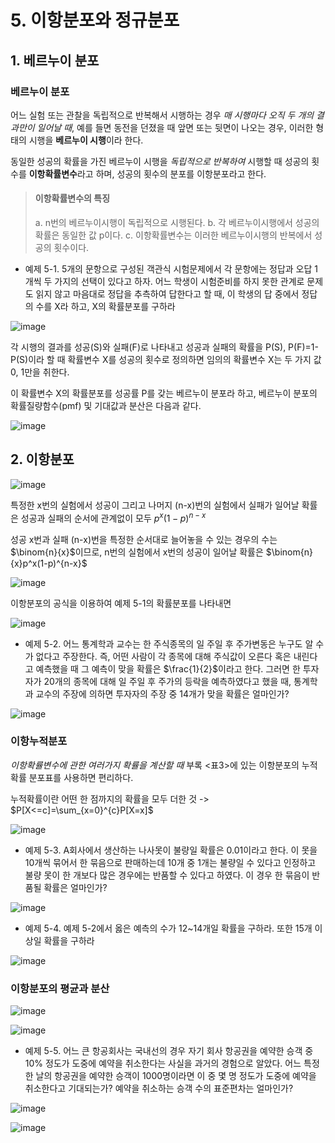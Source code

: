 # 5. 이항분포와 정규분포
## 1. 베르누이 분포
### 베르누이 분포
어느 실험 또는 관찰을 독립적으로 반복해서 시행하는 경우 *매 시행마다 오직 두 개의 결과만이 일어날 때*, 예를 들면 동전을 던졌을 때 앞면 또는 뒷면이 나오는 경우, 이러한 형태의 시행을 **베르누이 시행**이라 한다.

동일한 성공의 확률을 가진 베르누이 시행을 _독립적으로 반복하여_ 시행할 때 성공의 횟수를 **이항확률변수**라고 하며, 성공의 횟수의 분포를 이항분포라고 한다.

> #### 이항확률변수의 특징
> a. n번의 베르누이시행이 독립적으로 시행된다.
> b. 각 베르누이시행에서 성공의 확률은 동일한 값 p이다.
> c. 이항확률변수는 이러한 베르누이시행의 반복에서 성공의 횟수이다.

* 예제 5-1. 5개의 문항으로 구성된 객관식 시험문제에서 각 문항에는 정답과 오답 1개씩 두 가지의 선택이 있다고 하자. 어느 학생이 시험준비를 하지 못한 관계로 문제도 읽지 않고 마음대로 정답을 추측하여 답한다고 할 때, 이 학생의 답 중에서 정답의 수를 X라 하고, X의 확률분포를 구하라

![image](https://github.com/user-attachments/assets/7a20444f-8fe2-45cf-a87d-00047e4a1aee)

각 시행의 결과를 성공(S)와 실패(F)로 나타내고 성공과 실패의 확률을 P(S), P(F)=1-P(S)이라 할 때 확률변수 X를 성공의 횟수로 정의하면 임의의 확률변수 X는 두 가지 값 0, 1만을 취한다.

이 확률변수 X의 확률분포를 성공률 P를 갖는 베르누이 분포라 하고, 베르누이 분포의 확률질량함수(pmf) 및 기대값과 분산은 다음과 같다.

![image](https://github.com/user-attachments/assets/25f48f8d-c421-443e-929f-b85a8c357103)

## 2. 이항분포
![image](https://github.com/user-attachments/assets/7ee7cc79-4308-47df-90b1-5e3209fa6f5f)

특정한 x번의 실험에서 성공이 그리고 나머지 (n-x)번의 실험에서 실패가 일어날 확률은 성공과 실패의 순서에 관계없이 모두 $p^x(1-p)^{n-x}$

성공 x번과 실패 (n-x)번을 특정한 순서대로 늘어놓을 수 있는 경우의 수는 $\binom{n}{x}$이므로, n번의 실험에서 x번의 성공이 일어날 확률은 $\binom{n}{x}p^x(1-p)^{n-x}$

![image](https://github.com/user-attachments/assets/f1b2c67d-241b-47e7-9386-844784cbefa3)

이항분포의 공식을 이용하여 예제 5-1의 확률분포를 나타내면

![image](https://github.com/user-attachments/assets/294e21f4-db82-4e66-b9e2-0876aa88580e)

* 예제 5-2. 어느 통계학과 교수는 한 주식종목의 일 주일 후 주가변동은 누구도 알 수가 없다고 주장한다. 즉, 어떤 사람이 각 종목에 대해 주식값이 오른다 혹은 내린다고 예측했을 때 그 예측이 맞을 확률은 $\frac{1}{2}$이라고 한다.
그러면 한 투자자가 20개의 종목에 대해 일 주일 후 주가의 등락을 예측하였다고 했을 때, 통계학과 교수의 주장에 의하면 투자자의 주장 중 14개가 맞을 확률은 얼마인가?

![image](https://github.com/user-attachments/assets/7ca41f22-86c6-4f5a-b7c5-f288db3f8062)

### 이항누적분포
_이항확률변수에 관한 여러가지 확률을 계산할 때_ 부록 \<표3\>에 있는 이항분포의 누적확률 분포표를 사용하면 편리하다.

누적확률이란 어떤 한 점까지의 확률을 모두 더한 것 -> $P[X<=c]=\sum_{x=0}^{c}P[X=x]$

![image](https://github.com/user-attachments/assets/5c398dca-6b6e-4bac-b2ec-bd1d4b6c6ee2)

* 예제 5-3. A회사에서 생산하는 나사못이 불량일 확률은 0.01이라고 한다. 이 못을 10개씩 묶어서 한 묶음으로 판매하는데 10개 중 1개는 불량일 수 있다고 인정하고 불량 못이 한 개보다 많은 경우에는 반품할 수 있다고 하였다.
이 경우 한 묶음이 반품될 확률은 얼마인가?

![image](https://github.com/user-attachments/assets/1b49709b-e2d4-4d0b-a09c-36a705e43228)

* 예제 5-4. 예제 5-2에서 옳은 예측의 수가 12\~14개일 확률을 구하라. 또한 15개 이상일 확률을 구하라

![image](https://github.com/user-attachments/assets/8f8d645a-4208-47dc-a834-591d39518ede)

### 이항분포의 평균과 분산
![image](https://github.com/user-attachments/assets/45813be4-285d-4f99-a889-f4caacbee3b1)

![image](https://github.com/user-attachments/assets/9a83a4fe-dfbe-463b-9809-d595076e0c18)

* 예제 5-5. 어느 큰 항공회사는 국내선의 경우 자기 회사 항공권을 예약한 승객 중 10% 정도가 도중에 예약을 취소한다는 사실을 과거의 경험으로 알았다.
어느 특정한 날의 항공권을 예약한 승객이 1000명이라면 이 중 몇 명 정도가 도중에 예약을 취소한다고 기대되는가? 예약을 취소하는 승객 수의 표준편차는 얼마인가?

![image](https://github.com/user-attachments/assets/96dd7d86-de9a-4cfc-ad13-074ee9fce45d)

![image](https://github.com/user-attachments/assets/ef6a9b17-3829-40bf-a5c8-c2bdb3ae3b09)
